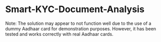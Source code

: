 # Smart-KYC-Document-Analysis

Note: The solution may appear to not function well due to the use of a dummy Aadhaar card for demonstration purposes. However, it has been tested and works correctly with real Aadhaar cards.
